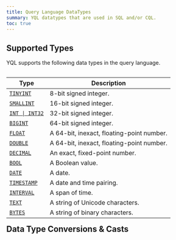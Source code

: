 ```yaml
---
title: Query Language DataTypes
summary: YQL datatypes that are used in SQL and/or CQL.
toc: true
---
```

<style>
table {
      float: left;
}
</style>

## Supported Types

YQL supports the following data types in the query language.

Type | Description |
-----|-------------|
[`TINYINT`](int.html) | 8-bit signed integer. |
[`SMALLINT`](int.html) | 16-bit signed integer. |
[<code>INT &#124; INT32</code>](int.html) | 32-bit signed integer. |
[`BIGINT`](int.html) | 64-bit signed integer. |
[`FLOAT`](float.html) | A 64-bit, inexact, floating-point number. |
[`DOUBLE`](float.html) | A 64-bit, inexact, floating-point number. |
[`DECIMAL`](decimal.html) | An exact, fixed-point number. |
[`BOOL`](bool.html) | A Boolean value. |
[`DATE`](date.html) | A date. |
[`TIMESTAMP`](timestamp.html) | A date and time pairing. |
[`INTERVAL`](interval.html) | A span of time. |
[`TEXT`](string.html) | A string of Unicode characters. |
[`BYTES`](bytes.html) | A string of binary characters. |

## Data Type Conversions & Casts
